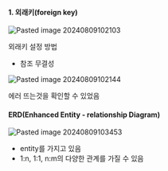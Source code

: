 

#### 1. 외래키(foreign key)

![Pasted image 20240809102103](https://github.com/user-attachments/assets/4a2408e5-2a0a-4252-b502-e1bbda573773)

외래키 설정 방법

- 참조 무결성

![Pasted image 20240809102144](https://github.com/user-attachments/assets/36a840f1-a42a-4c21-96db-ca4ad5b56b8b)


에러 뜨는것을 확인할 수 있었음



#### ERD(Enhanced Entity - relationship Diagram) 

![Pasted image 20240809103453](https://github.com/user-attachments/assets/784286a8-0a1f-4772-831a-c4f7c44bb75c)


- entity를 가지고 있음
- 1:n, 1:1, n:m의 다양한 관계를 가질 수 있음


